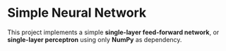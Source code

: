# Simple Neural Network

This project implements a simple **single-layer feed-forward network**, or **single-layer perceptron** using only **NumPy** as dependency.

